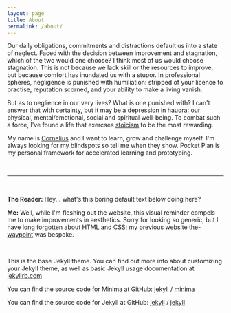 ```yaml
---
layout: page
title: About
permalink: /about/
---
```


Our daily obligations, commitments and distractions default us into a state of neglect. Faced with the decision between improvement and stagnation, which of the two would one choose? I think most of us would choose stagnation. This is not because we lack skill or the resources to improve, but because comfort has inundated us with a stupor. In professional spheres, negligence is punished with humiliation: stripped of your licence to practise, reputation scorned, and your ability to make a living vanish. 

But as to neglience in our very lives? What is one punished with? I can't answer that with certainty, but it may be a depression in hauora: our physical, mental/emotional, social and spiritual well-being. To combat such a force, I've found a life that exercses [stoicism](https://www.artofmanliness.com/2016/12/21/call-new-strenuous-age/) to be the most rewarding.

My name is [Cornelius](http://www.github.com/{{site.github_username}}) and I want to learn, grow and challenge myself. I'm always looking for my blindspots so tell me when they show. Pocket Plan is my personal framework for accelerated learning and prototyping.

<br>
<hr>
<br>

**The Reader:** Hey... what's this boring default text below doing here?

**Me:** Well, while I'm fleshing out the website, this visual reminder compels me to make improvements in aesthetics. Sorry for looking so generic, but I have long forgotten about HTML and CSS; my previous website [the-waypoint](http://the-waypoint.github.io/) was bespoke.

<br>

This is the base Jekyll theme. You can find out more info about customizing your Jekyll theme, as well as basic Jekyll usage documentation at [jekyllrb.com](https://jekyllrb.com/)

You can find the source code for Minima at GitHub:
[jekyll][jekyll-organization] /
[minima](https://github.com/jekyll/minima)

You can find the source code for Jekyll at GitHub:
[jekyll][jekyll-organization] /
[jekyll](https://github.com/jekyll/jekyll)


[jekyll-organization]: https://github.com/jekyll
